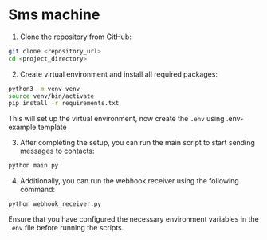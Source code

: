 # Sms machine


1. Clone the repository from GitHub:

```bash
git clone <repository_url>
cd <project_directory>
```

2. Create virtual environment and install all required packages:

```bash
python3 -m venv venv
source venv/bin/activate
pip install -r requirements.txt
```

This will set up the virtual environment, now create the `.env` using .env-example template

3. After completing the setup, you can run the main script to start sending messages to contacts:

```bash
python main.py
```

4. Additionally, you can run the webhook receiver using the following command:

```bash
python webhook_receiver.py
```

Ensure that you have configured the necessary environment variables in the `.env` file before running the scripts.

